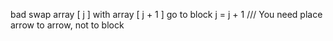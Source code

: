 bad 
swap array [ j ] with array [ j + 1 ] go to block j = j + 1 /// You need place arrow to arrow, not to block 
